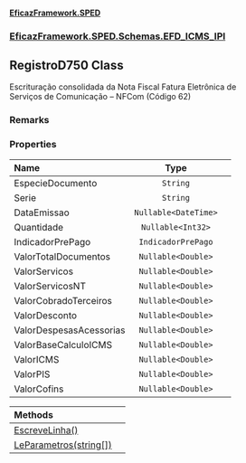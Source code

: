 #### [EficazFramework.SPED](EficazFrameworkSPED.md 'EficazFramework SPED')
### [EficazFramework.SPED.Schemas.EFD_ICMS_IPI](EficazFramework.SPED.Schemas.EFD_ICMS_IPI.md 'EficazFramework.SPED.Schemas.EFD_ICMS_IPI')

## RegistroD750 Class

Escrituração consolidada da Nota Fiscal Fatura Eletrônica de   
Serviços de Comunicação – NFCom (Código 62)

### Remarks
### Properties

| Name | Type | |
| :--- | :---: | :--- |
| EspecieDocumento | `String` |  |
| Serie | `String` |  |
| DataEmissao | `Nullable<DateTime>` |  |
| Quantidade | `Nullable<Int32>` |  |
| IndicadorPrePago | `IndicadorPrePago` |  |
| ValorTotalDocumentos | `Nullable<Double>` |  |
| ValorServicos | `Nullable<Double>` |  |
| ValorServicosNT | `Nullable<Double>` |  |
| ValorCobradoTerceiros | `Nullable<Double>` |  |
| ValorDesconto | `Nullable<Double>` |  |
| ValorDespesasAcessorias | `Nullable<Double>` |  |
| ValorBaseCalculoICMS | `Nullable<Double>` |  |
| ValorICMS | `Nullable<Double>` |  |
| ValorPIS | `Nullable<Double>` |  |
| ValorCofins | `Nullable<Double>` |  |

| Methods | |
| :--- | :--- |
| [EscreveLinha()](EficazFramework.SPED.Schemas.EFD_ICMS_IPI/RegistroD750/EscreveLinha().md 'EficazFramework.SPED.Schemas.EFD_ICMS_IPI.RegistroD750.EscreveLinha()') | |
| [LeParametros(string[])](EficazFramework.SPED.Schemas.EFD_ICMS_IPI/RegistroD750/LeParametros(string[]).md 'EficazFramework.SPED.Schemas.EFD_ICMS_IPI.RegistroD750.LeParametros(string[])') | |
